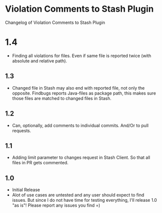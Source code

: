 # Violation Comments to Stash Plugin

Changelog of Violation Comments to Stash Plugin

# 1.4
* Finding all violations for files. Even if same file is reported twice (with absolute and relative path).

## 1.3
* Changed file in Stash may also end with reported file, not only the opposite. Findbugs reports Java-files as package path, this makes sure those files are matched to changed files in Stash.

## 1.2
* Can, optionally, add comments to individual commits. And/Or to pull requests.

## 1.1
* Adding limit parameter to changes request in Stash Client. So that all files in PR gets commented.

## 1.0
* Initial Release
 * Alot of use cases are untested and any user should expect to find issues. But since I do not have time for testing everything, I'll release 1.0 "as is"! Please report any issues you find =)
